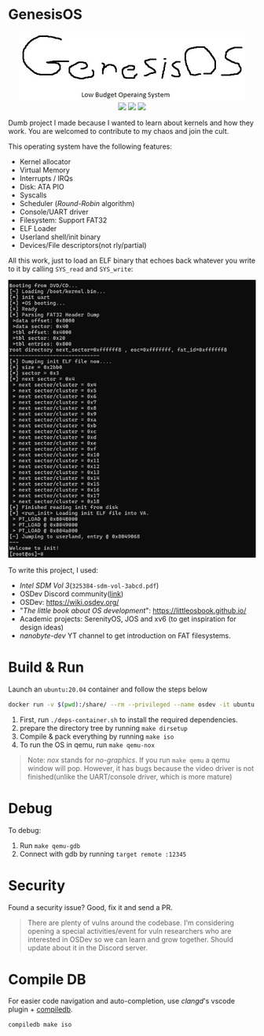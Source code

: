 # GenesisOS
<p align="center">
<img src='images/logo.png' />
<br />
<img src='https://github.com/0xbigshaq/GenesisOS/actions/workflows/ci.yaml/badge.svg' />
<a href='https://discord.gg/PpeeR64k'><img src='https://img.shields.io/discord/1231650335802789959.svg?logo=discord&logoColor=white&logoWidth=20labelColor=7289DA&color=17cf48&label=Discord' /></a>
<img src='https://img.shields.io/badge/arch-x86/32bit-blue' />
</p>

Dumb project I made because I wanted to learn about kernels and how they work. You are welcomed to contribute to my chaos and join the cult.

This operating system have the following features:
* Kernel allocator
* Virtual Memory
* Interrupts / IRQs
* Disk: ATA PIO
* Syscalls
* Scheduler (_Round-Robin_ algorithm)
* Console/UART driver 
* Filesystem: Support FAT32
* ELF Loader
* Userland shell/init binary
* Devices/File descriptors(not rly/partial)

All this work, just to load an ELF binary that echoes back whatever you write to it by calling `SYS_read` and `SYS_write`:

<img src='images/terminal.gif' />

To write this project, I used:
* _Intel SDM Vol 3_(`325384-sdm-vol-3abcd.pdf`)
* OSDev Discord community([link](https://discord.gg/osdev))
* OSDev: https://wiki.osdev.org/
* "_The little book about OS development_": https://littleosbook.github.io/
* Academic projects: SerenityOS, JOS and xv6 (to get inspiration for design ideas)
* _nanobyte-dev_ YT channel to get introduction on FAT filesystems.


# Build & Run

Launch an `ubuntu:20.04` container and follow the steps below
```sh
docker run -v $(pwd):/share/ --rm --privileged --name osdev -it ubuntu:20.04
```

1. First, run `./deps-container.sh` to install the required dependencies.
2. prepare the directory tree by running `make dirsetup`
3. Compile & pack everything by running `make iso`
4. To run the OS in qemu, run `make qemu-nox`

>Note: _nox_ stands for _no-graphics_. If you run `make qemu` a qemu window will pop. However, it has bugs because the video driver is not finished(unlike the UART/console driver, which is more mature)


# Debug

To debug:
1. Run `make qemu-gdb`
2. Connect with gdb by running `target remote :12345`

# Security

Found a security issue? Good, fix it and send a PR.

>There are plenty of vulns around the codebase. I'm considering opening a special activities/event for vuln researchers who are interested in OSDev so we can learn and grow together. Should update about it in the Discord server.

# Compile DB

For easier code navigation and auto-completion, use _clangd_'s vscode plugin + [compiledb](https://github.com/nickdiego/compiledb).

```
compiledb make iso
```
